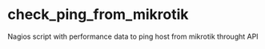 # check_ping_from_mikrotik
Nagios script with performance data to ping host from mikrotik throught API
